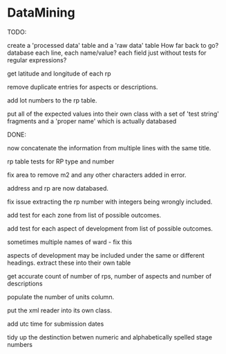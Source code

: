 # DataMining

TODO:

create a 'processed data' table and a 'raw data' table
How far back to go? database each line, each name/value? each field just without tests for regular expressions?

get latitude and longitude of each rp

remove duplicate entries for aspects or descriptions. 

add lot numbers to the rp table.

put all of the expected values into their own class with a set of 'test string' fragments and a 'proper name' which is actually databased



DONE: 

now concatenate the information from multiple lines with the same title.

rp table tests for RP type and number

fix area to remove m2 and any other characters added in error. 

address and rp are now databased. 

fix issue extracting the rp number with integers being wrongly included. 

add test for each zone from list of possible outcomes. 

add test for each aspect of development from list of possible outcomes. 

sometimes multiple names of ward - fix this

aspects of development may be included under the same or different headings. extract these into their own table

get accurate count of number of rps, number of aspects and number of descriptions

populate the number of units column. 

put the xml reader into its own class.

add utc time for submission dates

tidy up the destinction betwen numeric and alphabetically spelled stage numbers
